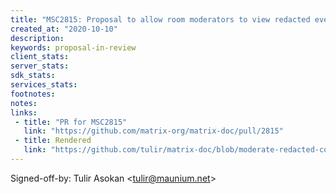 ```yaml
---
title: "MSC2815: Proposal to allow room moderators to view redacted event content"
created_at: "2020-10-10"
description:
keywords: proposal-in-review
client_stats:
server_stats:
sdk_stats:
services_stats:
footnotes:
notes:
links:
 - title: "PR for MSC2815"
   link: "https://github.com/matrix-org/matrix-doc/pull/2815"
 - title: Rendered
   link: "https://github.com/tulir/matrix-doc/blob/moderate-redacted-content/proposals/2815-moderate-redacted-content.md"
---
```


Signed-off-by: Tulir Asokan &lt;tulir@maunium.net&gt;
